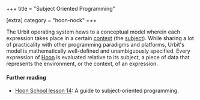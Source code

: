 +++
title = "Subject Oriented Programming"

[extra]
category = "hoon-nock"
+++

The Urbit operating system hews to a conceptual model wherein each expression
takes place in a certain [context](/reference/glossary/context) (the
[subject](/reference/glossary/subject)). While sharing a lot of practicality
with other programming paradigms and platforms, Urbit's model is mathematically
well-defined and unambiguously specified. Every expression of
[Hoon](/reference/glossary/hoon) is evaluated relative to its subject, a piece
of data that represents the environment, or the context, of an expression.

#### Further reading

- [Hoon School lesson 14](/guides/core/hoon-school/O-subject): A guide to
  subject-oriented programming.
